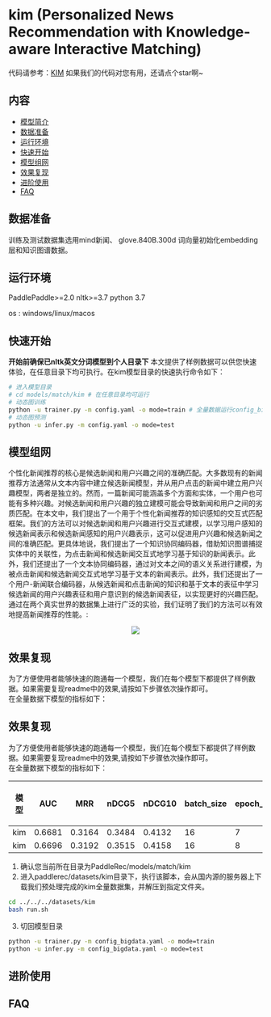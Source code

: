 # kim (Personalized News Recommendation with Knowledge-aware Interactive Matching) 
代码请参考：[KIM](https://paddlerec.readthedocs.io/en/latest/models/match/kim.html) 
如果我们的代码对您有用，还请点个star啊~  


## 内容

- [模型简介](#模型简介)
- [数据准备](#数据准备)
- [运行环境](#运行环境)
- [快速开始](#快速开始)
- [模型组网](#模型组网)
- [效果复现](#效果复现)
- [进阶使用](#进阶使用)
- [FAQ](#FAQ)


## 数据准备
训练及测试数据集选用mind新闻、 glove.840B.300d 词向量初始化embedding层和知识图谱数据。

## 运行环境
PaddlePaddle>=2.0
nltk>=3.7
python 3.7

os : windows/linux/macos  

## 快速开始
**开始前确保已nltk英文分词模型到个人目录下**
本文提供了样例数据可以供您快速体验，在任意目录下均可执行。在kim模型目录的快速执行命令如下： 
```bash
# 进入模型目录
# cd models/match/kim # 在任意目录均可运行
# 动态图训练
python -u trainer.py -m config.yaml -o mode=train # 全量数据运行config_bigdata.yaml 
# 动态图预测
python -u infer.py -m config.yaml -o mode=test
```  

## 模型组网
个性化新闻推荐的核心是候选新闻和用户兴趣之间的准确匹配。大多数现有的新闻推荐方法通常从文本内容中建立候选新闻模型，并从用户点击的新闻中建立用户兴趣模型，两者是独立的。然而，一篇新闻可能涵盖多个方面和实体，一个用户也可能有多种兴趣。对候选新闻和用户兴趣的独立建模可能会导致新闻和用户之间的劣质匹配。在本文中，我们提出了一个用于个性化新闻推荐的知识感知的交互式匹配框架。我们的方法可以对候选新闻和用户兴趣进行交互式建模，以学习用户感知的候选新闻表示和候选新闻感知的用户兴趣表示，这可以促进用户兴趣和候选新闻之间的准确匹配。更具体地说，我们提出了一个知识协同编码器，借助知识图谱捕捉实体中的关联性，为点击新闻和候选新闻交互式地学习基于知识的新闻表示。此外，我们还提出了一个文本协同编码器，通过对文本之间的语义关系进行建模，为被点击新闻和候选新闻交互式地学习基于文本的新闻表示。此外，我们还提出了一个用户-新闻联合编码器，从候选新闻和点击新闻的知识和基于文本的表征中学习候选新闻的用户兴趣表征和用户意识到的候选新闻表征，以实现更好的兴趣匹配。通过在两个真实世界的数据集上进行广泛的实验，我们证明了我们的方法可以有效地提高新闻推荐的性能。:
<p align="center">
<img align="center" src="../../../doc/imgs/kim.png">
<p>


## 效果复现
为了方便使用者能够快速的跑通每一个模型，我们在每个模型下都提供了样例数据。如果需要复现readme中的效果,请按如下步骤依次操作即可。  
在全量数据下模型的指标如下：  
## 效果复现
为了方便使用者能够快速的跑通每一个模型，我们在每个模型下都提供了样例数据。如果需要复现readme中的效果,请按如下步骤依次操作即可。  
在全量数据下模型的指标如下：  

| 模型  | AUC |  MRR   |    nDCG5 |   nDCG10  | batch_size | epoch_num | Time of each epoch |
|-----|-----|-----|-----|-----|------------|-----------|--------------------|
| kim |  0.6681   |   0.3164  |    0.3484 |  0.4132   | 16         | 7         | 2h                 |
|  kim   |   0.6696  |   0.3192  |   0.3515  |  0.4158   | 16         | 8         | 2h                 |

1. 确认您当前所在目录为PaddleRec/models/match/kim
2. 进入paddlerec/datasets/kim目录下，执行该脚本，会从国内源的服务器上下载我们预处理完成的kim全量数据集，并解压到指定文件夹。
``` bash
cd ../../../datasets/kim
bash run.sh
```
3. 切回模型目录
```bash
python -u trainer.py -m config_bigdata.yaml -o mode=train
python -u infer.py -m config_bigdata.yaml -o mode=test
```

## 进阶使用
  
## FAQ

